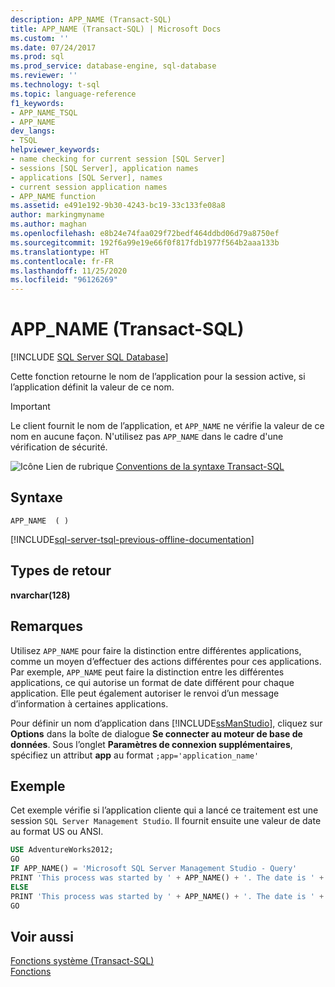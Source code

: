 ```yaml
---
description: APP_NAME (Transact-SQL)
title: APP_NAME (Transact-SQL) | Microsoft Docs
ms.custom: ''
ms.date: 07/24/2017
ms.prod: sql
ms.prod_service: database-engine, sql-database
ms.reviewer: ''
ms.technology: t-sql
ms.topic: language-reference
f1_keywords:
- APP_NAME_TSQL
- APP_NAME
dev_langs:
- TSQL
helpviewer_keywords:
- name checking for current session [SQL Server]
- sessions [SQL Server], application names
- applications [SQL Server], names
- current session application names
- APP_NAME function
ms.assetid: e491e192-9b30-4243-bc19-33c133fe08a8
author: markingmyname
ms.author: maghan
ms.openlocfilehash: e8b24e74faa029f72bedf464ddbd06d79a8750ef
ms.sourcegitcommit: 192f6a99e19e66f0f817fdb1977f564b2aaa133b
ms.translationtype: HT
ms.contentlocale: fr-FR
ms.lasthandoff: 11/25/2020
ms.locfileid: "96126269"
---
```

# <a name="app_name-transact-sql"></a>APP_NAME (Transact-SQL)
[!INCLUDE [SQL Server SQL Database](../../includes/applies-to-version/sql-asdb.md)]

Cette fonction retourne le nom de l’application pour la session active, si l’application définit la valeur de ce nom.
  
> [!IMPORTANT]  
>  Le client fournit le nom de l’application, et `APP_NAME` ne vérifie la valeur de ce nom en aucune façon. N'utilisez pas `APP_NAME` dans le cadre d'une vérification de sécurité.  
  
![Icône Lien de rubrique](../../database-engine/configure-windows/media/topic-link.gif "Icône du lien de rubrique") [Conventions de la syntaxe Transact-SQL](../../t-sql/language-elements/transact-sql-syntax-conventions-transact-sql.md)
  
## <a name="syntax"></a>Syntaxe  
  
```syntaxsql
APP_NAME  ( )  
```  
  
[!INCLUDE[sql-server-tsql-previous-offline-documentation](../../includes/sql-server-tsql-previous-offline-documentation.md)]

## <a name="return-types"></a>Types de retour
**nvarchar(128)**
  
## <a name="remarks"></a>Remarques  
Utilisez `APP_NAME` pour faire la distinction entre différentes applications, comme un moyen d’effectuer des actions différentes pour ces applications. Par exemple, `APP_NAME` peut faire la distinction entre les différentes applications, ce qui autorise un format de date différent pour chaque application. Elle peut également autoriser le renvoi d’un message d’information à certaines applications.
  
Pour définir un nom d’application dans [!INCLUDE[ssManStudio](../../includes/ssmanstudio-md.md)], cliquez sur **Options** dans la boîte de dialogue **Se connecter au moteur de base de données**. Sous l’onglet **Paramètres de connexion supplémentaires**, spécifiez un attribut **app** au format `;app='application_name'`
  
## <a name="example"></a>Exemple  
Cet exemple vérifie si l’application cliente qui a lancé ce traitement est une session `SQL Server Management Studio`. Il fournit ensuite une valeur de date au format US ou ANSI.
  
```sql
USE AdventureWorks2012;  
GO  
IF APP_NAME() = 'Microsoft SQL Server Management Studio - Query'  
PRINT 'This process was started by ' + APP_NAME() + '. The date is ' + CONVERT ( VARCHAR(100) , GETDATE(), 101) + '.';  
ELSE   
PRINT 'This process was started by ' + APP_NAME() + '. The date is ' + CONVERT ( VARCHAR(100) , GETDATE(), 102) + '.';  
GO  
```  
  
## <a name="see-also"></a>Voir aussi
[Fonctions système &#40;Transact-SQL&#41;](../../relational-databases/system-functions/system-functions-category-transact-sql.md)  
[Fonctions](../../t-sql/functions/functions.md)
  
  
